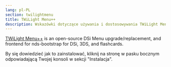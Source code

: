 ```yaml
---
lang: pl-PL
section: twilightmenu
title: TWiLight Menu++
description: Wskazówki dotyczące używania i dostosowywania TWiLight Menu++
---
```


[TWiLight Menu++](https://github.com/DS-Homebrew/TWiLightMenu) is an open-source DSi Menu upgrade/replacement, and frontend for nds-bootstrap for DSi, 3DS, and flashcards.

By się dowiedzieć jak to zainstalować, kliknij na stronę w pasku bocznym odpowiadającą Twojej konsoli w sekcji "Instalacja".
